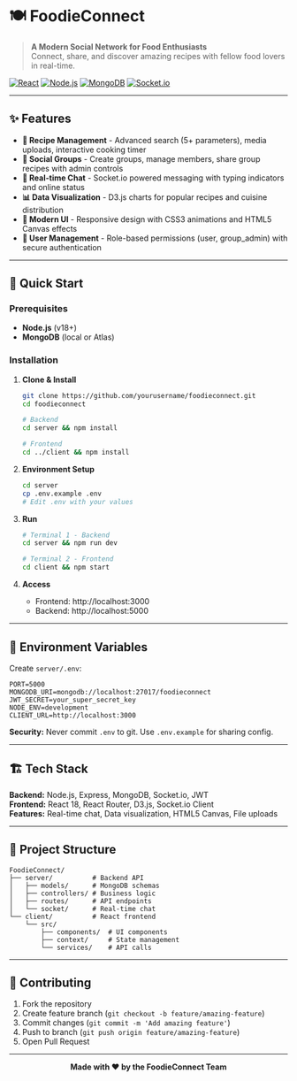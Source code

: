 # 🍽️ FoodieConnect

> **A Modern Social Network for Food Enthusiasts**  
> Connect, share, and discover amazing recipes with fellow food lovers in real-time.

[![React](https://img.shields.io/badge/React-18.0-blue.svg)](https://reactjs.org/)
[![Node.js](https://img.shields.io/badge/Node.js-18.0-green.svg)](https://nodejs.org/)
[![MongoDB](https://img.shields.io/badge/MongoDB-6.0-green.svg)](https://mongodb.com/)
[![Socket.io](https://img.shields.io/badge/Socket.io-4.0-black.svg)](https://socket.io/)

---

## ✨ Features

- **🍳 Recipe Management** - Advanced search (5+ parameters), media uploads, interactive cooking timer
- **👥 Social Groups** - Create groups, manage members, share group recipes with admin controls
- **💬 Real-time Chat** - Socket.io powered messaging with typing indicators and online status
- **📊 Data Visualization** - D3.js charts for popular recipes and cuisine distribution
- **🎨 Modern UI** - Responsive design with CSS3 animations and HTML5 Canvas effects
- **🔐 User Management** - Role-based permissions (user, group_admin) with secure authentication

---

## 🚀 Quick Start

### Prerequisites
- **Node.js** (v18+)
- **MongoDB** (local or Atlas)

### Installation

1. **Clone & Install**
   ```bash
   git clone https://github.com/yourusername/foodieconnect.git
   cd foodieconnect
   
   # Backend
   cd server && npm install
   
   # Frontend  
   cd ../client && npm install
   ```

2. **Environment Setup**
   ```bash
   cd server
   cp .env.example .env
   # Edit .env with your values
   ```

3. **Run**
   ```bash
   # Terminal 1 - Backend
   cd server && npm run dev
   
   # Terminal 2 - Frontend
   cd client && npm start
   ```

4. **Access**
   - Frontend: http://localhost:3000
   - Backend: http://localhost:5000

---

## 🔐 Environment Variables

Create `server/.env`:
```env
PORT=5000
MONGODB_URI=mongodb://localhost:27017/foodieconnect
JWT_SECRET=your_super_secret_key
NODE_ENV=development
CLIENT_URL=http://localhost:3000
```

**Security:** Never commit `.env` to git. Use `.env.example` for sharing config.

---

## 🏗️ Tech Stack

**Backend:** Node.js, Express, MongoDB, Socket.io, JWT  
**Frontend:** React 18, React Router, D3.js, Socket.io Client  
**Features:** Real-time chat, Data visualization, HTML5 Canvas, File uploads

---

## 📁 Project Structure

```
FoodieConnect/
├── server/          # Backend API
│   ├── models/      # MongoDB schemas
│   ├── controllers/ # Business logic
│   ├── routes/      # API endpoints
│   └── socket/      # Real-time chat
└── client/          # React frontend
    └── src/
        ├── components/  # UI components
        ├── context/     # State management
        └── services/    # API calls
```

---

## 🤝 Contributing

1. Fork the repository
2. Create feature branch (`git checkout -b feature/amazing-feature`)
3. Commit changes (`git commit -m 'Add amazing feature'`)
4. Push to branch (`git push origin feature/amazing-feature`)
5. Open Pull Request


---

<div align="center">

**Made with ❤️ by the FoodieConnect Team**

</div>
